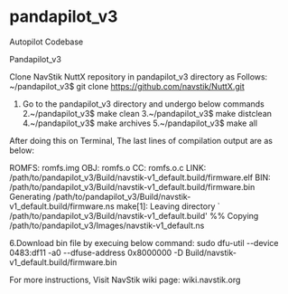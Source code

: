 pandapilot_v3
=============

Autopilot Codebase

Pandapilot_v3

Clone NavStik NuttX repository in pandapilot_v3 directory as Follows:
~/pandapilot_v3$ git clone https://github.com/navstik/NuttX.git


1. Go to the pandapilot_v3 directory and undergo below commands
2.~/pandapilot_v3$ make clean
3.~/pandapilot_v3$ make distclean
4.~/pandapilot_v3$ make archives
5.~/pandapilot_v3$ make all

After doing this on Terminal, The last lines of compilation output are as below:

ROMFS: romfs.img
OBJ: romfs.o
CC: romfs.o.c
LINK: /path/to/pandapilot_v3/Build/navstik-v1_default.build/firmware.elf
BIN: /path/to/pandapilot_v3/Build/navstik-v1_default.build/firmware.bin
Generating /path/to/pandapilot_v3/Build/navstik-v1_default.build/firmware.ns
make[1]: Leaving directory ` /path/to/pandapilot_v3/Build/navstik-v1_default.build'
%% Copying /path/to/pandapilot_v3/Images/navstik-v1_default.ns

6.Download bin file by execuing below command:
sudo dfu-util --device 0483:df11 -a0 --dfuse-address 0x8000000 -D Build/navstik-v1_default.build/firmware.bin

For more instructions, Visit NavStik wiki page: wiki.navstik.org
